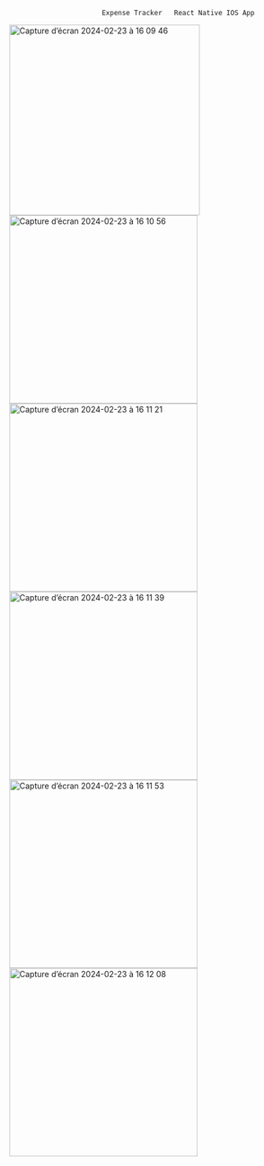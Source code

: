                            Expense Tracker   React Native IOS App 

  <img width="339" alt="Capture d’écran 2024-02-23 à 16 09 46" src="https://github.com/Saf-sa/Cost-Management/assets/120387600/810fa673-8ae0-4c29-ae3e-9fa90f80fa51">
          <img width="335" alt="Capture d’écran 2024-02-23 à 16 10 56" src="https://github.com/Saf-sa/Cost-Management/assets/120387600/ac3400c5-4fa2-40fb-bf81-df3f1c6b89e7">
          <img width="335" alt="Capture d’écran 2024-02-23 à 16 11 21" src="https://github.com/Saf-sa/Cost-Management/assets/120387600/cf3c45a9-faa3-4802-ae41-096f1ca6f31f">
          <img width="335" alt="Capture d’écran 2024-02-23 à 16 11 39" src="https://github.com/Saf-sa/Cost-Management/assets/120387600/7618144a-ebcd-4ee8-9127-7bb0838a0a3e">
          <img width="335" alt="Capture d’écran 2024-02-23 à 16 11 53" src="https://github.com/Saf-sa/Cost-Management/assets/120387600/c265ea4a-da05-42a8-80bf-2aacff392ad4">
          <img width="335" alt="Capture d’écran 2024-02-23 à 16 12 08" src="https://github.com/Saf-sa/Cost-Management/assets/120387600/f5e58173-5396-49ee-966e-446572781880">
